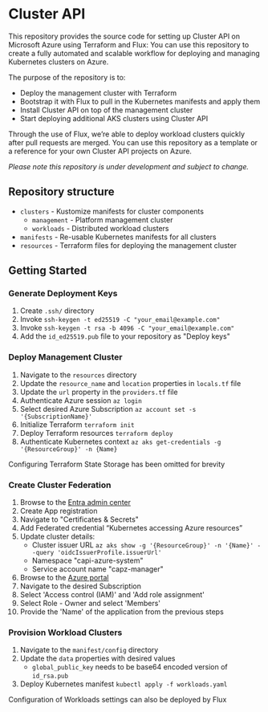 # Cluster API

This repository provides the source code for setting up Cluster API on Microsoft Azure using Terraform and Flux: You can use this repository to create a fully automated and scalable workflow for deploying and managing Kubernetes clusters on Azure.

The purpose of the repository is to:

- Deploy the management cluster with Terraform
- Bootstrap it with Flux to pull in the Kubernetes manifests and apply them
- Install Cluster API on top of the management cluster
- Start deploying additional AKS clusters using Cluster API

Through the use of Flux, we’re able to deploy workload clusters quickly after pull requests are merged. You can use this repository as a template or a reference for your own Cluster API projects on Azure.

_Please note this repository is under development and subject to change._

## Repository structure

- `clusters` - Kustomize manifests for cluster components
  - `management` - Platform management cluster
  - `workloads` - Distributed workload clusters
- `manifests` - Re-usable Kubernetes manifests for all clusters
- `resources` - Terraform files for deploying the management cluster

## Getting Started

### Generate Deployment Keys

1. Create `.ssh/` directory
2. Invoke `ssh-keygen -t ed25519 -C "your_email@example.com"`
3. Invoke `ssh-keygen -t rsa -b 4096 -C "your_email@example.com"`
4. Add the `id_ed25519.pub` file to your repository as "Deploy keys"

### Deploy Management Cluster

1. Navigate to the `resources` directory
2. Update the `resource_name` and `location` properties in `locals.tf` file
3. Update the `url` property in the `providers.tf` file
4. Authenticate Azure session `az login`
5. Select desired Azure Subscription `az account set -s '{SubscriptionName}'`
6. Initialize Terraform `terraform init`
7. Deploy Terraform resources `terraform deploy`
8. Authenticate Kubernetes context `az aks get-credentials -g '{ResourceGroup}' -n {Name}`

Configuring Terraform State Storage has been omitted for brevity

### Create Cluster Federation

1. Browse to the [Entra admin center](https://entra.microsoft.com/)
2. Create App registration
3. Navigate to "Certificates & Secrets"
4. Add Federated credential “Kubernetes accessing Azure resources”
5. Update cluster details:
   - Cluster issuer URL `az aks show -g '{ResourceGroup}' -n '{Name}' --query 'oidcIssuerProfile.issuerUrl'`
   - Namespace "capi-azure-system"
   - Service account name "capz-manager"
6. Browse to the [Azure portal](https://portal.azure.com)
6. Navigate to the desired Subscription
7. Select 'Access control (IAM)' and 'Add role assignment'
8. Select Role - Owner and select 'Members'
9. Provide the 'Name' of the application from the previous steps

### Provision Workload Clusters

1. Navigate to the `manifest/config` directory
2. Update the `data` properties with desired values
   - `global_public_key` needs to be base64 encoded version of `id_rsa.pub`
3. Deploy Kubernetes manifest `kubectl apply -f workloads.yaml`

Configuration of Workloads settings can also be deployed by Flux
